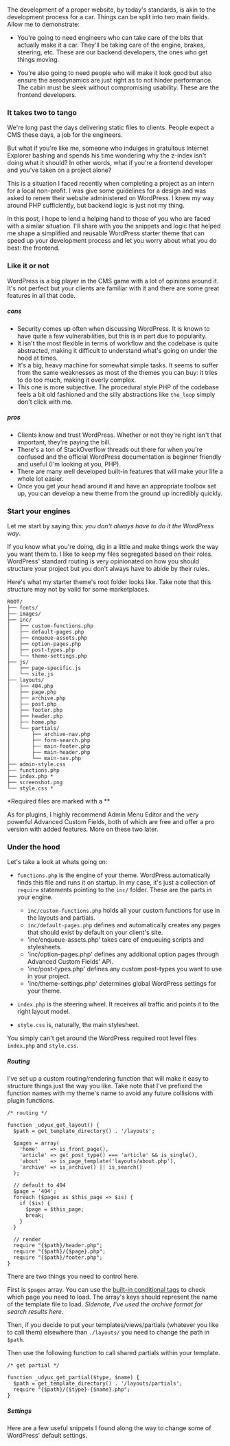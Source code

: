 #

The development of a proper website, by today's standards, is akin to the development process for a car. Things can be split into two main fields. Allow me to demonstrate:
- You're going to need engineers who can take care of the bits that actually make it a car. They'll be taking care of the engine, brakes, steering, etc. These are our backend developers, the ones who get things moving.

- You're also going to need people who will make it look good but also ensure the aerodynamics are just right as to not hinder performance. The cabin must be sleek without compromising usability. These are the frontend developers.

### It takes two to tango
We're long past the days delivering static files to clients. People expect a CMS these days, a job for the engineers.

But what if you're like me, someone who indulges in gratuitous Internet Explorer bashing and spends his time wondering why the z-index isn't doing what it should? In other words, what if you're a frontend developer and you've taken on a project alone?

This is a situation I faced recently when completing a project as an intern for a local non-profit. I was give some guidelines for a design and was asked to renew their website administered on WordPress. I knew my way around PHP sufficiently, but backend logic is just not my thing.

In this post, I hope to lend a helping hand to those of you who are faced with a similar situation. I'll share with you the snippets and logic that helped me shape a simplified and reusable WordPress starter theme that can speed up your development process and let you worry about what you do best: the frontend.

### Like it or not
WordPress is a big player in the CMS game with a lot of opinions around it. It's not perfect but your clients are familiar with it and there are some great features in all that code.

##### cons
- Security comes up often when discussing WordPress. It is known to have quite a few vulnerabilities, but this is in part due to popularity.
- It isn't the most flexible in terms of workflow and the codebase is quite abstracted, making it difficult to understand what's going on under the hood at times.
- It's a big, heavy machine for somewhat simple tasks. It seems to suffer from the same weaknesses as most of the themes you can buy: it tries to do too much, making it overly complex.
- This one is more subjective. The procedural style PHP of the codebase feels a bit old fashioned and the silly abstractions like `the_loop` simply don't click with me.

##### pros
- Clients know and trust WordPress. Whether or not they're right isn't that important, they're paying the bill.
- There's a ton of StackOverflow threads out there for when you're confused and the official WordPress documentation is beginner friendly and useful (I'm looking at you, PHP).
- There are many well developed built-in features that will make your life a whole lot easier.
- Once you get your head around it and have an appropriate toolbox set up, you can develop a new theme from the ground up incredibly quickly.

### Start your engines
Let me start by saying this: *you don't always have to do it the WordPress way*.

If you know what you're doing, dig in a little and make things work the way you want them to. I like to keep my files segregated based on their roles. WordPress' standard routing is very opinionated on how you should structure your project but you don't always have to abide by their rules.

Here's what my starter theme's root folder looks like. Take note that this structure may not by valid for some marketplaces.

```
ROOT/
├── fonts/
├── images/
├── inc/
│   ├── custom-functions.php
│   ├── default-pages.php
│   ├── enqueue-assets.php
│   ├── option-pages.php
│   ├── post-types.php
│   └── theme-settings.php
├── js/
│   ├── page-specific.js
│   └── site.js
├── layouts/
│   ├── 404.php
│   ├── page.php
│   ├── archive.php
│   ├── post.php
│   ├── footer.php
│   ├── header.php
│   ├── home.php
│   └── partials/
│       ├── archive-nav.php
│       ├── form-search.php
│       ├── main-footer.php
│       ├── main-header.php
│       └── main-nav.php
├── admin-style.css
├── functions.php
├── index.php *
├── screenshot.png
└── style.css *
```
*Required files are marked with a **

As for plugins, I highly recommend Admin Menu Editor and the very powerful Advanced Custom Fields, both of which are free and offer a pro version with added features. More on these two later.


### Under the hood
Let's take a look at whats going on:
- `functions.php` is the engine of your theme. WordPress automatically finds this file and runs it on startup. In my case, it's just a collection of `require` statements pointing to the `inc/` folder. These are the parts in your engine.
  - `inc/custom-functions.php` holds all your custom functions for use in the layouts and partials.
  - `inc/default-pages.php` defines and automatically creates any pages that should exist by default on your client's site.
  - 'inc/enqueue-assets.php' takes care of enqueuing scripts and stylesheets.
  - 'inc/option-pages.php' defines any additional option pages through Advanced Custom Fields' API.
  - 'inc/post-types.php' defines any custom post-types you want to use in your project.
  - 'inc/theme-settings.php' determines global WordPress settings for your theme.

- `index.php` is the steering wheel. It receives all traffic and points it to the right layout model.

- `style.css` is, naturally, the main stylesheet.

You simply can't get around the WordPress required root level files `index.php` and `style.css`.

##### Routing
I've set up a custom routing/rendering function that will make it easy to structure things just the way you like. Take note that I've prefixed the function names with my theme's name to avoid any future collisions with plugin functions.

```
/* routing */

function _udyux_get_layout() {
  $path = get_template_directory() . '/layouts';

  $pages = array(
    'home'    => is_front_page(),
    'article' => get_post_type() === 'article' && is_single(),
    'about'   => is_page_template('layouts/about.php'),
    'archive' => is_archive() || is_search()
  );

  // default to 404
  $page = '404';
  foreach ($pages as $this_page => $is) {
    if ($is) {
      $page = $this_page;
      break;
    }
  }

  // render
  require "{$path}/header.php";
  require "{$path}/{$page}.php";
  require "{$path}/footer.php";
}
```
There are two things you need to control here.

First is `$pages` array. You can use the [built-in conditional tags](https://codex.wordpress.org/Conditional_Tags) to check which page you need to load. The array's keys should represent the name of the template file to load.
*Sidenote, I've used the archive format for search results here.*

Then, if you decide to put your templates/views/partials (whatever you like to call them) elsewhere than `./layouts/` you need to change the path in `$path`.

Then use the following function to call shared partials within your template.

```
/* get partial */

function _udyux_get_partial($type, $name) {
  $path = get_template_directory() . '/layouts/partials';
  require "{$path}/{$type}-{$name}.php";
}
```

##### Settings
Here are a few useful snippets I found along the way to change some of WordPress' default settings.

######
